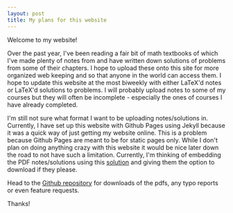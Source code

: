 ```yaml
---
layout: post
title: My plans for this website
---
```


Welcome to my website!

Over the past year, I've been reading a fair bit of math textbooks of which I've made plenty of notes from and have written down solutions of problems from some of their chapters. I hope to upload these
onto this site for more organized web keeping and so that anyone in the world can access them. I hope to update this website at the most biweekly with either LaTeX'd notes or LaTeX'd solutions to
problems. I will probably upload notes to some of my courses but they will often be incomplete - especially the ones of courses I have already completed.

I'm still not sure what format I want to be uploading notes/solutions in. Currently, I have set up this website with Github Pages using Jekyll because it was a quick way of just getting my website online.
This is a problem because Github Pages are meant to be for static pages only. While I don't plan on doing anything crazy with this website it would be nice later down the road to not have such a limitation.
Currently, I'm thinking of embedding the PDF notes/solutions using this [solution](http://jamesonzimmer.com/simple-pdf-embed-for-jekyll/) and giving them the option to download if they please.

Head to the <a href="https://github.com/anmolbhullar/anmolbhullar.github.io">Github repository</a> for downloads of the pdfs, any typo reports or even feature requests.

Thanks!
